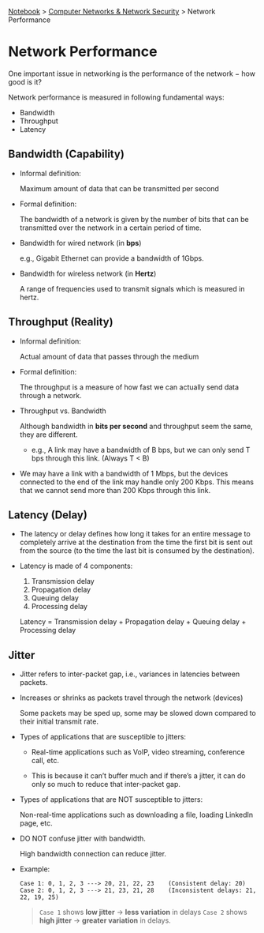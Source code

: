 <a href="../">Notebook</a> > <a href="./">Computer Networks & Network Security</a> > Network Performance

# Network Performance



One important issue in networking is the performance of the network − how good is it?

Network performance is measured in following fundamental ways:

* Bandwidth
* Throughput
* Latency



## Bandwidth (Capability)

- Informal definition:

  Maximum amount of data that can be transmitted per second

- Formal definition:

  The bandwidth of a network is given by the number of bits that can be transmitted over the network in a certain period of time.

- Bandwidth for wired network (in **bps**)    

  e.g., Gigabit Ethernet can provide a bandwidth of 1Gbps.

- Bandwidth for wireless network (in **Hertz**)    

  A range of frequencies used to transmit signals which is measured in hertz.



## Throughput (Reality)

- Informal definition:

  Actual amount of data that passes through the medium

- Formal definition:

  The throughput is a measure of how fast we can actually send data through a network.

- Throughput vs. Bandwidth

  Although bandwidth in **bits per second** and throughput seem the same, they are different.    

  - e.g., A link may have a bandwidth of B bps, but we can only send T bps through this link. (Always T < B)

* We may have a link with a bandwidth of 1 Mbps, but the devices connected to the end of the link may handle only 200 Kbps. This means that we cannot send more than 200 Kbps through this link.



## Latency (Delay)

* The latency or delay defines how long it takes for an entire message to completely arrive at the destination from the time the first bit is sent out from the source (to the time the last bit is consumed by the destination).

* Latency is made of 4 components:    

  1. Transmission delay
  2. Propagation delay
  3. Queuing delay
  4. Processing delay

  Latency = Transmission delay + Propagation delay + Queuing delay + Processing delay



## Jitter

* Jitter refers to inter-packet gap, i.e., variances in latencies between packets.

* Increases or shrinks as packets travel through the network (devices)

  Some packets may be sped up, some may be slowed down compared to their initial transmit rate.

* Types of applications that are susceptible to jitters:

  - Real-time applications such as VoIP, video streaming, conference call, etc.

  - This is because it can’t buffer much and if there’s a jitter, it can do only so much to reduce that inter-packet gap.

* Types of applications that are NOT susceptible to jitters:

  Non-real-time applications such as downloading a file, loading LinkedIn page, etc.

* DO NOT confuse jitter with bandwidth.

  High bandwidth connection can reduce jitter.

* Example:

  ```plain
  Case 1: 0, 1, 2, 3 ---> 20, 21, 22, 23    (Consistent delay: 20)
  Case 2: 0, 1, 2, 3 ---> 21, 23, 21, 28    (Inconsistent delays: 21, 22, 19, 25)
  ```

  > `Case 1` shows **low jitter** → **less variation** in delays `Case 2` shows **high jitter** → **greater variation** in delays.